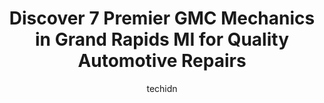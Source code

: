 ---
layout: ampstory
image: https://images.unsplash.com/photo-1608585793629-ec02326b1e4b?ixlib=rb-4.0.3&ixid=MnwxMjA3fDB8MHxwaG90by1wYWdlfHx8fGVufDB8fHx8&auto=format&fit=crop&w=640&h=853&q=80
author: techidn
featured: false
description: When it comes to finding reliable automotive experts in Grand Rapids MI, USA, look no further than the 7 best GMC Mechanic in the area. With their exceptional skills and dedication to provid
title: Discover 7 Premier GMC Mechanics in Grand Rapids MI for Quality Automotive Repairs
cover:
   title: Discover 7 Premier GMC Mechanics in Grand Rapids MI for Quality Automotive Repairs
   subtitle: Rickpate
   background: https://images.unsplash.com/photo-1608585793629-ec02326b1e4b?ixlib=rb-4.0.3&ixid=MnwxMjA3fDB8MHxwaG90by1wYWdlfHx8fGVufDB8fHx8&auto=format&fit=crop&w=640&h=853&q=80

pages: 
 - layout: thirds
   top: <h1>#1 Christian Brothers Automotive Grand Rapids</h1>
   bottom: "<p>DO NOT TAKE YOUR CAR HERE!!!!Especially if you are a female (young or old).I was recommended from an oil change shop to bring my car here. I was told that the staff membe</p>"
   background: https://www.knot35.com/toplist/wp-content/uploads/2023/06/best-gmc-mechanic-1-in-grand-rapids-mi-1685839685.jpeg
   backgroundblur: true
 - layout: thirds
   top: <h1>#2 Veenstras Garage</h1>
   bottom: "<p>1304 Fulton St E, Grand Rapids, MI 49503, United States</p>"
   background: https://www.knot35.com/toplist/wp-content/uploads/2023/06/best-gmc-mechanic-2-in-grand-rapids-mi-1685839686.jpeg
   cta:
      link: https://www.knot35.com/toplist/discover-7-premier-gmc-mechanics-in-grand-rapids-mi-for-quality-automotive-repairs/
      text: Discover 7 Premier GMC Mechanics in Grand Rapids MI for Quality Automotive Repairs
 - layout: thirds
   top: <h1>#3 Todd Wenzel Collision & Appearance Center</h1>
   bottom: "<p>2700 29th St SE, Grand Rapids, MI 49512, United States</p>"
   background: https://www.knot35.com/toplist/wp-content/uploads/2023/06/best-gmc-mechanic-3-in-grand-rapids-mi-1685839686.jpeg
   cta:
      link: https://www.knot35.com/toplist/discover-7-premier-gmc-mechanics-in-grand-rapids-mi-for-quality-automotive-repairs/
      text: Discover 7 Premier GMC Mechanics in Grand Rapids MI for Quality Automotive Repairs
 - layout: thirds
   top: <h1>#4 Grand Rapids Motorcar Service</h1>
   bottom: "<p>2735 29th St SE, Grand Rapids, MI 49512, United States</p>"
   background: https://images.unsplash.com/photo-1613843873231-1447db182f97?ixlib=rb-4.0.3&ixid=MnwxMjA3fDB8MHxwaG90by1wYWdlfHx8fGVufDB8fHx8&auto=format&fit=crop&w=640&h=853&q=80
   cta:
      link: https://www.knot35.com/toplist/discover-7-premier-gmc-mechanics-in-grand-rapids-mi-for-quality-automotive-repairs/
      text: Discover 7 Premier GMC Mechanics in Grand Rapids MI for Quality Automotive Repairs
 - layout: thirds
   top: <h1>#5 Todd Wenzel Buick GMC of Grand Rapids Service Department</h1>
   bottom: "<p>2727 28th St SE, Grand Rapids, MI 49512, United States</p>"
   background: https://images.unsplash.com/photo-1620421680010-0766ff230392?ixlib=rb-4.0.3&ixid=MnwxMjA3fDB8MHxwaG90by1wYWdlfHx8fGVufDB8fHx8&auto=format&fit=crop&w=640&h=853&q=80
   cta:
      link: https://www.knot35.com/toplist/discover-7-premier-gmc-mechanics-in-grand-rapids-mi-for-quality-automotive-repairs/
      text: Discover 7 Premier GMC Mechanics in Grand Rapids MI for Quality Automotive Repairs
 - layout: thirds
   top: <h1>#6 Thomsons Auto Repair</h1>
   bottom: "<p>1850 28th St SE suite 200, Grand Rapids, MI 49508, United States</p>"
   background: https://images.unsplash.com/photo-1632260260864-caf7fde5ec36?ixlib=rb-4.0.3&ixid=MnwxMjA3fDB8MHxwaG90by1wYWdlfHx8fGVufDB8fHx8&auto=format&fit=crop&w=640&h=853&q=80
   cta:
      link: https://www.knot35.com/toplist/discover-7-premier-gmc-mechanics-in-grand-rapids-mi-for-quality-automotive-repairs/
      text: Discover 7 Premier GMC Mechanics in Grand Rapids MI for Quality Automotive Repairs
 - layout: thirds
   top: <h1>#7 Aleman Auto Repair</h1>
   bottom: "<p>1801 Division Ave S, Grand Rapids, MI 49507, United States</p>"
   background: https://images.unsplash.com/photo-1618005182384-a83a8bd57fbe?ixlib=rb-4.0.3&ixid=MnwxMjA3fDB8MHxwaG90by1wYWdlfHx8fGVufDB8fHx8&auto=format&fit=crop&w=640&h=853&q=80
   cta:
      link: https://www.knot35.com/toplist/discover-7-premier-gmc-mechanics-in-grand-rapids-mi-for-quality-automotive-repairs/
      text: Discover 7 Premier GMC Mechanics in Grand Rapids MI for Quality Automotive Repairs
 - layout: thirds
   middle: Continue reading...
   background: https://images.unsplash.com/photo-1546497974-b213c9efb599?ixlib=rb-4.0.3&ixid=MnwxMjA3fDB8MHxwaG90by1wYWdlfHx8fGVufDB8fHx8&auto=format&fit=crop&w=640&h=853&q=80
   cta:
      link: https://www.knot35.com/toplist/discover-7-premier-gmc-mechanics-in-grand-rapids-mi-for-quality-automotive-repairs/
      text: Discover 7 Premier GMC Mechanics in Grand Rapids MI for Quality Automotive Repairs
      
---